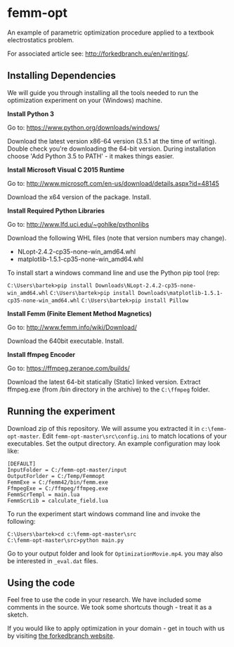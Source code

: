 # femm-opt #

An example of parametric optimization procedure applied to a textbook electrostatics problem.

For associated article see: <http://forkedbranch.eu/en/writings/>.

## Installing Dependencies ##

We will guide you through installing all the tools needed to run the optimization experiment on your (Windows) machine.

**Install Python 3**

Go to: <https://www.python.org/downloads/windows/>

Download the latest version x86-64 version (3.5.1 at the time of writing). Double check you're downloading the 64-bit version. During installation choose 'Add Python 3.5 to PATH' - it makes things easier.

**Install Microsoft Visual C 2015 Runtime**

Go to: <http://www.microsoft.com/en-us/download/details.aspx?id=48145>

Download the x64 version of the package. Install.

**Install Required Python Libraries**

Go to: <http://www.lfd.uci.edu/~gohlke/pythonlibs>

Download the following WHL files (note that version numbers may change).
 * NLopt-2.4.2-cp35-none-win_amd64.whl
 * matplotlib-1.5.1-cp35-none-win_amd64.whl

To install start a windows command line and use the Python pip tool (rep:

`C:\Users\bartek>pip install Downloads\NLopt-2.4.2-cp35-none-win_amd64.whl`
`C:\Users\bartek>pip install Downloads\matplotlib-1.5.1-cp35-none-win_amd64.whl`
`C:\Users\bartek>pip install Pillow`

**Install Femm (Finite Element Method Magnetics)**

Go to: <http://www.femm.info/wiki/Download/>

Download the 640bit executable. Install.

**Install ffmpeg Encoder**

Go to: <https://ffmpeg.zeranoe.com/builds/>

Download the latest 64-bit statically (Static) linked version. Extract ffmpeg.exe (from /bin directory in the archive) to the `C:\ffmpeg` folder. 

## Running the experiment ##

Download zip of this repository. We will assume you extracted it in `c:\femm-opt-master`.
Edit `femm-opt-master\src\config.ini` to match locations of your executables. Set the output directory. An example configuration may look like:

```
[DEFAULT]
InputFolder = C:/femm-opt-master/input
OutputForlder = C:/Temp/Femmopt
FemmExe = C:/femm42/bin/femm.exe
FfmpegExe = C:/ffmpeg/ffmpeg.exe
FemmScrTempl = main.lua
FemmScrLib = calculate_field.lua
```

To run the experiment start windows command line and invoke the following:

```
C:\Users\bartek>cd c:\femm-opt-master\src
C:\femm-opt-master\src>python main.py
```

Go to your output folder and look for `OptimizationMovie.mp4`. you may also be interested in `_eval.dat` files.

## Using the code ##

Feel free to use the code in your research. We have included some comments in the source. We took some shortcuts though - treat it as a sketch.

If you would like to apply optimization in your domain - get in touch with us by visiting [the forkedbranch website](http://forkedbranch.eu). 